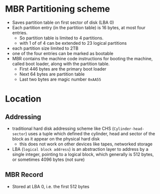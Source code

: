 # MBR Partitioning scheme
- Saves partition table on first sector of disk (LBA 0)
- Each partition entry (in the partition table) is 16 bytes, at most four entries.
  - So partition table is limited to 4 partitions.
  - with 1 of of 4 can be extended to 23 logical partitions
- each partition size limited to 2TB
- one of the four entries can be marked as bootable
- MBR contains the machine code instructions for booting the machine, called boot loader, along with the partition table.
  - First 446 bytes are the primary boot loader
  - Next 64 bytes are partition table
  - Last two bytes are magic number `0xAA55`

# Location
## Addressing
- traditional hard disk addressing scheme like CHS (`Cylinder-head-sector`) uses a tuple which defined the cylinder, head and sector of the block as it appear on the physical hard disk
  - this does not work on other devices like tapes, networked storage
- LBA (`logical block address`) is an abstraction layer to address by a single integer, pointing to a logical block, which generally is 512 bytes, or sometimes 4096 bytes (not sure)
## MBR Record
- Stored at LBA 0, i.e. the first 512 bytes
